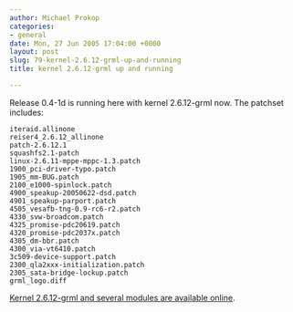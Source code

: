 ```yaml
---
author: Michael Prokop
categories:
- general
date: Mon, 27 Jun 2005 17:04:00 +0000
layout: post
slug: 79-kernel-2.6.12-grml-up-and-running
title: kernel 2.6.12-grml up and running

---
```

Release 0\.4\-1d is running here with kernel 2\.6\.12\-grml now. The patchset includes:

```
iteraid.allinone  
reiser4_2.6.12_allinone  
patch-2.6.12.1  
squashfs2.1-patch  
linux-2.6.11-mppe-mppc-1.3.patch  
1900_pci-driver-typo.patch  
1905_mm-BUG.patch  
2100_e1000-spinlock.patch  
4900_speakup-20050622-dsd.patch  
4901_speakup-parport.patch  
4505_vesafb-tng-0.9-rc6-r2.patch  
4330_svw-broadcom.patch  
4325_promise-pdc20619.patch  
4320_promise-pdc2037x.patch  
4305_dm-bbr.patch  
4300_via-vt6410.patch  
3c509-device-support.patch  
2300_qla2xxx-initialization.patch  
2305_sata-bridge-lockup.patch  
grml_logo.diff
```
[Kernel 2\.6\.12\-grml and several modules are available online](http://dufo.tugraz.at/~prokop/grml-kernel/2.6.12-grml/).
